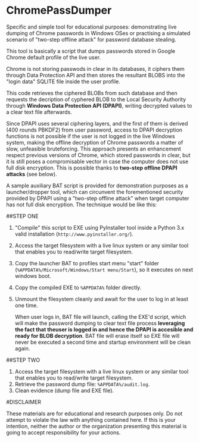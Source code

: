# ChromePassDumper
Specific and simple tool for educational purposes: demonstrating live dumping of Chrome passwords in Windows OSes or practising a simulated scenario of "two-step offline attack" for password database stealing.

This tool is basically a script that dumps passwords stored in Google Chrome default profile of the live user. 

Chrome is not storing passwods in clear in its databases, it ciphers them through Data Protection API and then stores the resultant BLOBS into the "login data" SQLITE file inside the user profile. 

This code retrieves the ciphered BLOBs from such database and then requests the decription of cyphered BLOB to the Local Security Authority through **Windows Data Protection API (DPAPI)**, writing decrypted values to a clear text file afterwards.

Since DPAPI uses several ciphering layers, and the first of them is derived (400 rounds PBKDF2) from user password, access to DPAPI decryption functions is not possible if the user is not logged in the live Windows system, making the offline decryption of Chrome passwords a matter of slow, unfeasible bruteforcing. This approach presents an enhancement respect previous versions of Chrome, which stored passwords in clear, but it is still poses a compromisable vector in case the computer does not use full disk encryption. This is possible thanks to **two-step offline DPAPI attacks** (see below). 

A sample auxiliary BAT script is provided for demonstration purposes as a launcher/dropper tool, which can circunvent the forementioned security provided by DPAPI using a "two-step offline attack" when target computer has not full disk encryption. The technique would be like this:

##STEP ONE


1.  "Compile" this script to EXE using PyInstaller tool inside a Python 3.x valid installation (`http://www.pyinstaller.org/`).
2.  Access the target filesystem with a live linux system or any similar tool that enables you to read/write target filesystem.
3.  Copy the launcher BAT to profiles start menu "start" folder (`%APPDATA%/Microsoft/Windows/Start menu/Start`), so it executes on next windows boot.
4.  Copy the compiled EXE to `%APPDATA%` folder directly.
5.  Unmount the filesystem cleanly and await for the user to log in at least one time. 

    When user logs in, BAT file will launch, calling the EXE'd script, which will make the password dumping to clear text file process **leveraging the fact that theuser is logged in and hence the DPAPI is accesible and ready for BLOB decryption**. BAT file will erase itself so EXE file will never be executed a second time and startup environment will be clean again.

##STEP TWO


1.  Access the target filesystem with a live linux system or any similar tool that enables you to read/write target filesystem.
2.  Retrieve the password dump file: `%APPDATA%/audit.log`.
3.  Clean evidence (dump file and EXE file).

#DISCLAIMER


These materials are for educational and research purposes only. Do not attempt to violate the law with anything contained here. If this is your intention, neither the author or the organization presenting this material is going to accept responsibility for your actions.
